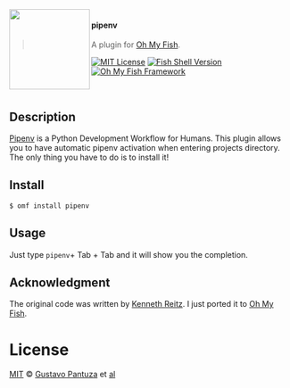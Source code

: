 <img src="https://cdn.rawgit.com/oh-my-fish/oh-my-fish/e4f1c2e0219a17e2c748b824004c8d0b38055c16/docs/logo.svg" align="left" width="144px" height="144px"/>

#### pipenv
> A plugin for [Oh My Fish][omf-link]. 

[![MIT License](https://img.shields.io/badge/license-MIT-007EC7.svg?style=flat-square)](/LICENSE)
[![Fish Shell Version](https://img.shields.io/badge/fish-v2.2.0-007EC7.svg?style=flat-square)](https://fishshell.com)
[![Oh My Fish Framework](https://img.shields.io/badge/Oh%20My%20Fish-Framework-007EC7.svg?style=flat-square)](https://www.github.com/oh-my-fish/oh-my-fish)

<br/>

## Description

[Pipenv](https://github.com/kennethreitz/pipenv/) is a Python Development Workflow for Humans. This plugin allows you to have automatic pipenv activation when entering projects directory. The only thing you have to do is to install it! 

## Install

```fish
$ omf install pipenv
```


## Usage

Just type ```pipenv```+ Tab + Tab and it will show you the completion.

## Acknowledgment
The original code was written by [Kenneth Reitz](https://github.com/kennethreitz/). I just ported it to [Oh My Fish][omf-link].


# License

[MIT][mit] © [Gustavo Pantuza][author] et [al][contributors]


[mit]:            https://opensource.org/licenses/MIT
[author]:         https://github.com/{{USER}}
[contributors]:   https://github.com/{{USER}}/plugin-pipenv/graphs/contributors
[omf-link]:       https://www.github.com/oh-my-fish/oh-my-fish

[license-badge]:  https://img.shields.io/badge/license-MIT-007EC7.svg?style=flat-square
